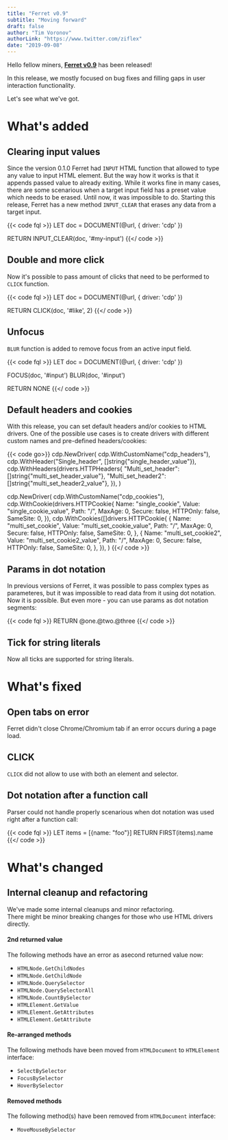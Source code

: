 ```yaml
---
title: "Ferret v0.9"
subtitle: "Moving forward"
draft: false
author: "Tim Voronov"
authorLink: "https://www.twitter.com/ziflex"
date: "2019-09-08"
---
```


Hello fellow miners, **[Ferret v0.9](https://github.com/MontFerret/ferret/releases/tag/v0.9.0)** has been released!

In this release, we mostly focused on bug fixes and filling gaps in user interaction functionality.

Let's see what we've got.

# What's added
## Clearing input values
Since the version 0.1.0 Ferret had ``INPUT`` HTML function that allowed to type any value to input HTML element.
But the way how it works is that it appends passed value to already exiting. While it works fine in many cases, there are some scenarious when a target input field has a preset value which needs to be erased. Until now, it was impossible to do. Starting this release, Ferret has a new method ``INPUT_CLEAR`` that erases any data from a target input.

{{< code fql >}}
LET doc = DOCUMENT(@url, {
    driver: 'cdp'
})

RETURN INPUT_CLEAR(doc, '#my-input')
{{</ code >}}

## Double and more click
Now it's possible to pass amount of clicks that need to be performed to ``CLICK`` function.

{{< code fql >}}
LET doc = DOCUMENT(@url, {
    driver: 'cdp'
})

RETURN CLICK(doc, '#like', 2)
{{</ code >}}

## Unfocus
``BLUR`` function is added to remove focus from an active input field.

{{< code fql >}}
LET doc = DOCUMENT(@url, {
    driver: 'cdp'
})

FOCUS(doc, '#input')
BLUR(doc, '#input')

RETURN NONE
{{</ code >}}

## Default headers and cookies
With this release, you can set default headers and/or cookies to HTML drivers.
One of the possible use cases is to create drivers with different custom names and pre-defined headers/cookies:

{{< code go>}}
cdp.NewDriver(
    cdp.WithCustomName("cdp_headers"),
    cdp.WithHeader("Single_header", []string{"single_header_value"}),
    cdp.WithHeaders(drivers.HTTPHeaders{
        "Multi_set_header":  []string{"multi_set_header_value"},
        "Multi_set_header2": []string{"multi_set_header2_value"},
    }),
)

cdp.NewDriver(
    cdp.WithCustomName("cdp_cookies"),
    cdp.WithCookie(drivers.HTTPCookie{
        Name:     "single_cookie",
        Value:    "single_cookie_value",
        Path:     "/",
        MaxAge:   0,
        Secure:   false,
        HTTPOnly: false,
        SameSite: 0,
    }),
    cdp.WithCookies([]drivers.HTTPCookie{
        {
            Name:     "multi_set_cookie",
            Value:    "multi_set_cookie_value",
            Path:     "/",
            MaxAge:   0,
            Secure:   false,
            HTTPOnly: false,
            SameSite: 0,
        },
        {
            Name:     "multi_set_cookie2",
            Value:    "multi_set_cookie2_value",
            Path:     "/",
            MaxAge:   0,
            Secure:   false,
            HTTPOnly: false,
            SameSite: 0,
        },
    }),
)
{{</ code >}}

## Params in dot notation
In previous versions of Ferret, it was possible to pass complex types as parameteres, but it was impossible to read data from it using dot notation. Now it is possible. But even more - you can use params as dot notation segments:

{{< code fql >}}
RETURN @one.@two.@three
{{</ code >}}

## Tick for string literals
Now all ticks are supported for string literals.

# What's fixed
## Open tabs on error
Ferret didn't close Chrome/Chromium tab if an error occurs during a page load.

## CLICK
``CLICK`` did not allow to use with both an element and selector.

## Dot notation after a function call
Parser could not handle properly scenarious when dot notation was used right after a function call:

{{< code fql >}}
LET items = [{name: "foo"}]
RETURN FIRST(items).name
{{</ code >}}

# What's changed
## Internal cleanup and refactoring
We've made some internal cleanups and minor refactoring.    
There might be minor breaking changes for those who use HTML drivers directly. 

#### 2nd returned value
The following methods have an error as asecond returned value now: 

- ``HTMLNode.GetChildNodes``
- ``HTMLNode.GetChildNode``
- ``HTMLNode.QuerySelector``
- ``HTMLNode.QuerySelectorAll``
- ``HTMLNode.CountBySelector``
- ``HTMLElement.GetValue``
- ``HTMLElement.GetAttributes``
- ``HTMLElement.GetAttribute``

#### Re-arranged methods
The following methods have been moved from ``HTMLDocument`` to ``HTMLElement`` interface:

- ``SelectBySelector``
- ``FocusBySelector``
- ``HoverBySelector``

#### Removed methods
The following method(s) have been removed from ``HTMLDocument`` interface:

- ``MoveMouseBySelector``